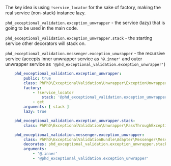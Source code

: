 The key idea is using `!service_locator` for the sake of factory, making the real service (non-stack) instance lazy.

`phd_exceptional_validation.exception_unwrapper` - the service (lazy) that is going to be used in the main code.

`phd_exceptional_validation.exception_unwrapper.stack` - the starting service other decorators will stack on.

`phd_exceptional_validation.messenger.exception_unwrapper` - the recursive service (accepts inner unwrapper service as `'@.inner'` and outer unwrapper service as `'@phd_exceptional_validation.exception_unwrapper'`)

```yaml
    phd_exceptional_validation.exception_unwrapper:
        public: true
        class: PhPhD\ExceptionalValidation\Unwrapper\ExceptionUnwrapper
        factory:
            - !service_locator
                stack: '@phd_exceptional_validation.exception_unwrapper.stack'
            - get
        arguments: [ stack ]
        lazy: true

    phd_exceptional_validation.exception_unwrapper.stack:
        class: PhPhD\ExceptionalValidation\Unwrapper\PassThroughExceptionUnwrapper

    phd_exceptional_validation.messenger.exception_unwrapper:
        class: PhPhD\ExceptionalValidationBundle\Adapter\Messenger\MessengerExceptionUnwrapper
        decorates: phd_exceptional_validation.exception_unwrapper.stack
        arguments:
            - '@.inner'
            - '@phd_exceptional_validation.exception_unwrapper'

```